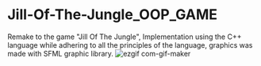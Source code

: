 # Jill-Of-The-Jungle_OOP_GAME
Remake to the game "Jill Of The Jungle", Implementation using the C++ language while adhering to all the principles of the language, graphics was made with SFML graphic library.
![ezgif com-gif-maker](https://user-images.githubusercontent.com/74188589/136394546-a42b61ad-b1d9-48d4-90d8-791f40591dff.gif)
